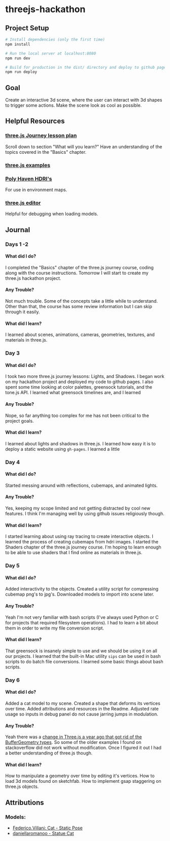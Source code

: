# threejs-hackathon

## Project Setup

```bash
# Install dependencies (only the first time)
npm install

# Run the local server at localhost:8080
npm run dev

# Build for production in the dist/ directory and deploy to github pages
npm run deploy
```

## Goal

Create an interactive 3d scene, where the user can interact with 3d shapes to trigger some actions. Make the scene look as cool as possible.

## Helpful Resources

### [three.js Journey lesson plan](https://threejs-journey.com/)

Scroll down to section "What will you learn?" Have an understanding of the topics covered in the "Basics" chapter.

### [three.js examples](https://threejs.org/examples/)

### [Poly Haven HDRI's](https://polyhaven.com/hdris)

For use in environment maps.

### [three.js editor](https://threejs.org/editor/)

Helpful for debugging when loading models.

## Journal

### Days 1 -2

#### What did I do?

I completed the "Basics" chapter of the three.js journey course, coding along with the course instructions. Tomorrow I will start to create my three.js hackathon project.

#### Any Trouble?

Not much trouble. Some of the concepts take a little while to understand. Other than that, the course has some review information but I can skip through it easily.

#### What did I learn?

I learned about scenes, animations, cameras, geometries, textures, and materials in three.js.

### Day 3

#### What did I do?

I took two more three.js journey lessons: Lights, and Shadows. I began work on my hackathon project and deployed my code to github pages. I also spent some time looking at color palettes, greensock tutorials, and the tone.js API. I learned what greensock timelines are, and I learned

#### Any Trouble?

Nope, so far anything too complex for me has not been critical to the project goals.

#### What did I learn?

I learned about lights and shadows in three.js. I learned how easy it is to deploy a static website using `gh-pages`. I learned a little

### Day 4

#### What did I do?

Started messing around with reflections, cubemaps, and animated lights.

#### Any Trouble?

Yes, keeping my scope limited and not getting distracted by cool new features. I think I'm managing well by using github issues religiously though.

#### What did I learn?

I started learning about using ray tracing to create interactive objects. I learned the process of creating cubemaps from hdri images. I started the Shaders chapter of the three.js journey course. I'm hoping to learn enough to be able to use shaders that I find online as materials in three.js.

### Day 5

#### What did I do?

Added interactivity to the objects. Created a utility script for compressing cubemap png's to jpg's. Downloaded models to import into scene later.

#### Any Trouble?

Yeah I'm not very familiar with bash scripts (I've always used Python or C for projects that required filesystem operations). I had to learn a bit about them in order to write my file conversion script.

#### What did I learn?

That greensock is insanely simple to use and we should be using it on all our projects. I learned that the built-in Mac utility `sips` can be used in bash scripts to do batch file conversions. I learned some basic things about bash scripts.

### Day 6

#### What did I do?

Added a cat model to my scene. Created a shape that deforms its vertices over time. Added attributions and resources in the Readme. Adjusted rate usage so inputs in debug panel do not cause jarring jumps in modulation.

#### Any Trouble?

Yeah there was a [change in Three.js a year ago that got rid of the BufferGeometry types](https://discourse.threejs.org/t/three-geometry-will-be-removed-from-core-with-r125/22401). So some of the older examples I found on stackoverflow did not work without modification. Once I figured it out I had a better understanding of three.js though.

#### What did I learn?

How to manipulate a geometry over time by editing it's vertices. How to load 3d models found on sketchfab. How to implement gsap staggering on three.js objects.

## Attributions

### Models:

-   [Federico.Villani: Cat - Static Pose](https://sketchfab.com/3d-models/cat-static-pose-27b4c1e4338d44278f46d409cd8c9b76)
-   [daniellaromanoo - Statue Cat](https://sketchfab.com/3d-models/statue-cat-86b5a7b0a4a348129ebe47f65e80a526)
